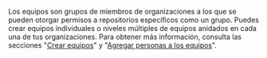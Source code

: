 Los equipos son grupos de miembros de organizaciones a los que se pueden otorgar permisos a repositorios específicos como un grupo. Puedes crear equipos individuales o niveles múltiples de equipos anidados en cada una de tus organizaciones. Para obtener más información, consulta las secciones "[Crear equipos](/organizations/organizing-members-into-teams/creating-a-team)" y "[Agregar personas a los equipos](/organizations/organizing-members-into-teams/adding-organization-members-to-a-team)".

